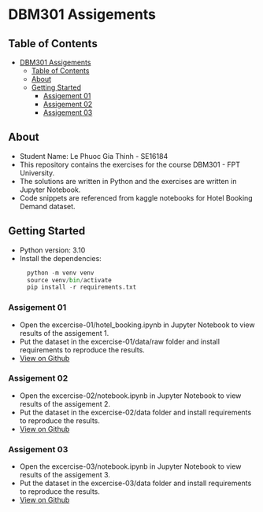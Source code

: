 # DBM301 Assigements

## Table of Contents

- [DBM301 Assigements](#dbm301-assigements)
  - [Table of Contents](#table-of-contents)
  - [About ](#about-)
  - [Getting Started ](#getting-started-)
    - [Assigement 01](#assigement-01)
    - [Assigement 02](#assigement-02)
    - [Assigement 03](#assigement-03)

## About <a name = "about"></a>
- Student Name: Le Phuoc Gia Thinh - SE16184
- This repository contains the exercises for the course DBM301 - FPT University.
- The solutions are written in Python and the exercises are written in Jupyter Notebook.
- Code snippets are referenced from kaggle notebooks for Hotel Booking Demand dataset.

## Getting Started <a name = "getting_started"></a>
- Python version: 3.10
- Install the dependencies:
  ```python
    python -m venv venv
    source venv/bin/activate
    pip install -r requirements.txt
  ```
### Assigement 01
- Open the excercise-01/hotel_booking.ipynb in Jupyter Notebook to view results of the assigement 1.
- Put the dataset in the excercise-01/data/raw folder and install requirements to reproduce the results.
- [View on Github](https://github.com/thinhlpg/dbm301-excercies/blob/main/excercise-01/hotel_booking.ipynb)
### Assigement 02
- Open the excercise-02/notebook.ipynb in Jupyter Notebook to view results of the assigement 2.
- Put the dataset in the excercise-02/data folder and install requirements to reproduce the results.
- [View on Github](https://github.com/thinhlpg/dbm301-excercies/blob/main/excercise-02/notebook.ipynb)
### Assigement 03
- Open the excercise-03/notebook.ipynb in Jupyter Notebook to view results of the assigement 3.
- Put the dataset in the excercise-03/data folder and install requirements to reproduce the results.
- [View on Github](https://github.com/thinhlpg/dbm301-excercies/blob/main/excercise-03/notebook.ipynb)